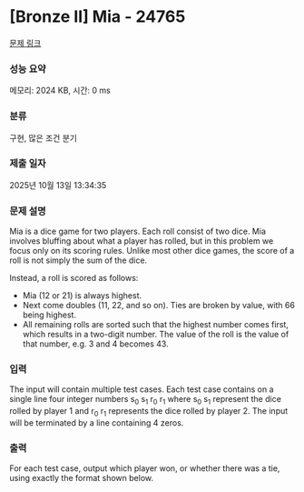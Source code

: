 # [Bronze II] Mia - 24765 

[문제 링크](https://www.acmicpc.net/problem/24765) 

### 성능 요약

메모리: 2024 KB, 시간: 0 ms

### 분류

구현, 많은 조건 분기

### 제출 일자

2025년 10월 13일 13:34:35

### 문제 설명

<p>Mia is a dice game for two players. Each roll consist of two dice. Mia involves bluffing about what a player has rolled, but in this problem we focus only on its scoring rules. Unlike most other dice games, the score of a roll is not simply the sum of the dice.</p>

<p>Instead, a roll is scored as follows:</p>

<ul>
	<li>Mia (12 or 21) is always highest.</li>
	<li>Next come doubles (11, 22, and so on). Ties are broken by value, with 66 being highest.</li>
	<li>All remaining rolls are sorted such that the highest number comes first, which results in a two-digit number. The value of the roll is the value of that number, e.g. 3 and 4 becomes 43.</li>
</ul>

### 입력 

 <p>The input will contain multiple test cases. Each test case contains on a single line four integer numbers s<sub>0</sub> s<sub>1</sub> r<sub>0</sub> r<sub>1</sub> where s<sub>0</sub> s<sub>1</sub> represent the dice rolled by player 1 and r<sub>0</sub> r<sub>1</sub> represents the dice rolled by player 2. The input will be terminated by a line containing 4 zeros.</p>

### 출력 

 <p>For each test case, output which player won, or whether there was a tie, using exactly the format shown below.</p>

